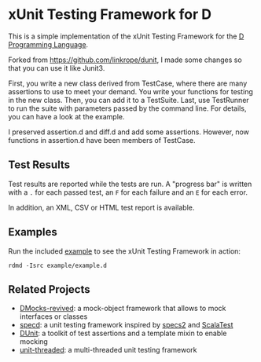 xUnit Testing Framework for D
=============================

This is a simple implementation of the xUnit Testing Framework
for the [D Programming Language](http://dlang.org).

Forked from https://github.com/linkrope/dunit, I made some changes so that you can
use it like Junit3.

First, you write a new class derived from TestCase, where there are many assertions
to use to meet your demand. You write your functions for testing in the new class.
Then, you can add it to a TestSuite. Last, use TestRunner to run the suite with
parameters passed by the command line. For details, you can have a look at the
example.

I preserved assertion.d and diff.d and add some assertions. However, now functions
in assertion.d have been members of TestCase.

Test Results
------------

Test results are reported while the tests are run. A "progress bar" is written
with a `.` for each passed test, an `F` for each failure and an `E` for each error.

In addition, an XML, CSV or HTML test report is available.

Examples
--------

Run the included [example](example.d) to see the xUnit Testing Framework in action:

    rdmd -Isrc example/example.d

Related Projects
----------------

- [DMocks-revived](https://github.com/QAston/DMocks-revived):
  a mock-object framework that allows to mock interfaces or classes
- [specd](https://github.com/jostly/specd):
  a unit testing framework inspired by [specs2](http://etorreborre.github.io/specs2/)
  and [ScalaTest](http://www.scalatest.org)
- [DUnit](https://github.com/kalekold/dunit):
  a toolkit of test assertions and a template mixin to enable mocking
- [unit-threaded](https://github.com/atilaneves/unit-threaded):
  a multi-threaded unit testing framework
